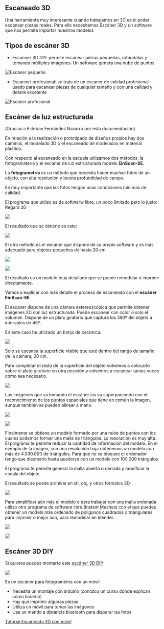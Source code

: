 ## Escaneado 3D

Una herramienta muy interesante cuando trabajamos en 3D es el poder escanear piezas reales. Para ello necesitamos Escáner 3D y un software que nos permite importar nuestros modelos


## Tipos de escáner 3D

* Escanner 3D DIY: permite escanear piezas pequeñas, rotándolas y tomando múltiples imágenes. Un software genera una nube de puntos

![Escáner pequeño](./images/Escanner3D.jpeg)

* Escanner profesional: se trata de un escaner de calidad profesional usado para escanear piezas de cualquier tamaño y con una calidad y detalle excelente

![Escáner profesional](./images/go-scan-3d-spark.jpeg)

## Escáner de luz estructurada

(Gracias a Esteban Fernández Navarro por esta documentación)


En relación a la realización o prototipado de diseños propios hay dos caminos, el modelado 3D o el escaneado de modelados en material plástico.


Con respecto al escaneado en la escuela utilizamos dos métodos; la fotogramatería y el escáner de luz estructurada modelo **EinScan-SE**.

La **fotogrametría** es un método que necesita hacer muchas fotos de un objeto, con alta resolución y buena profundidad de campo. 

Es muy importante que las fotos tengan unas condiciones mínimas de calidad.

El programa que utilizo es de softwarw libre, un poco limitado pero lo justo: Regard 3D

![](./images/image.png)

El resultado que se obtiene es este:

![](./images/image_fotogrametria2.png)

El otro método es el escáner que dispone de su propio software y es más adecuado para objetos pequeños de hasta 20 cm.

![](./images/IMG_20210507_140136.jpg)


![](./images/IMG_20210507_141000.jpg)

El resultado es un modelo muy detallado que se puede remodelar o imprimir directamente.

Vamos a explicar con más detalle el proceso de escaneado con el **escáner EinScan-SE**

El escaner dispone de una cámara estereoscópica que permite obtener imágenes 3D con luz estructurada. Puede escanear con color o solo el volumen. Dispone de un plato giratorio que captura los 360º del objeto a intervalos de 45º.

En este caso he utilizado un botijo de cerámica:

![](./images/IMG_20210507_140112.jpg)

Solo se escanea la superficie visible que esté dentro del rango de tamaño de la cámara; 20 cm.

Para completar el resto de la superficie del objeto volvemos a colocarlo sobre el plato giratorio en otra posición y volvemos a escanear tantas veces como sea necesario.

![](./images/IMG_20210507_140622_2.jpg)

Las imágenes que va tomando el escáner las va superponiendo con el reconocimiento de los puntos espaciales que tiene en común la imagen, aunque también se pueden alinear a mano.

![](./images/IMG_20210507_140031.jpg)


![](./images/IMG_20210507_140214_2.jpg)

Finalmente se obtiene un modelo formado por una nube de puntos con los cuales podemos formar una malla de triángulos. La resolución es muy alta. El programa te permite reducir la cantidad de información del modelo. En el ejemplo de la imagen, con una resolución baja obtenemos un modelo con más de 4.000.000 de triángulos. Para que no se bloquee el ordenador tengo que diezmarlo hasta quedarse con un modelo con 100.000 triángulos.

El programa te permite generar la malla abierta o cerrada y modificar la escala del objeto.

El resultado se puede archivar en stl, obj, y otros formatos 3D


![](./images/IMG_20210507_141047.jpg)

Para simplificar aún más el modelo o para trabajar con una malla ordenada utilizo otro programa de software libre (Instant Meshes) con el que puedes obtener un modelo más ordenado de polígonos cuadrados o triangulares para imprimir o mejor aún, para remodelar en blender.


![](./images/IMG_20210507_141148.jpg)


![](./images/IMG_20210507_141432.jpg)



## Escáner 3D DIY

Si quieres puedes montarte este [escáner 3D DIY](https://www.thingiverse.com/thing:3958326)

![](./images/featured_preview_IMG_0007.jpeg)

Es un escáner para fotogrametría con un móvil:

* Necesita un montaje con arduino (conozco un curso donde explican cómo hacerlo)
* Hay que imprimir algunas piezas
* Utiliza un móvil para tomar las imágenes
* Usa un mando a distancia bluetooth para disparar las fotos

[Tutorial Escaneado 3D con móvil](https://bitfab.io/es/blog/escanear-3d-movil/)

